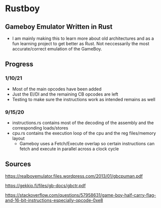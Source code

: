 # Rustboy
## Gameboy Emulator Written in Rust
* I am mainly making this to learn more about old architectures and as a fun learning project to get better as Rust. Not neccessarily the most accurate/correct emulation of the GameBoy.
## Progress
### 1/10/21
* Most of the main opcodes have been added
* Just the EI/DI and the remaining CB opcodes are left
* Testing to make sure the instructions work as intended remains as well

### 9/15/20
* instructions.rs contains most of the decoding of the assembly and the corresponding loads/stores
* cpu.rs contains the execution loop of the cpu and the reg files/memory layout
  * Gameboy uses a Fetch/Execute overlap so certain instructions can fetch and execute in parallel across a clock cycle
## Sources
https://realboyemulator.files.wordpress.com/2013/01/gbcpuman.pdf

https://gekkio.fi/files/gb-docs/gbctr.pdf

https://stackoverflow.com/questions/57958631/game-boy-half-carry-flag-and-16-bit-instructions-especially-opcode-0xe8
